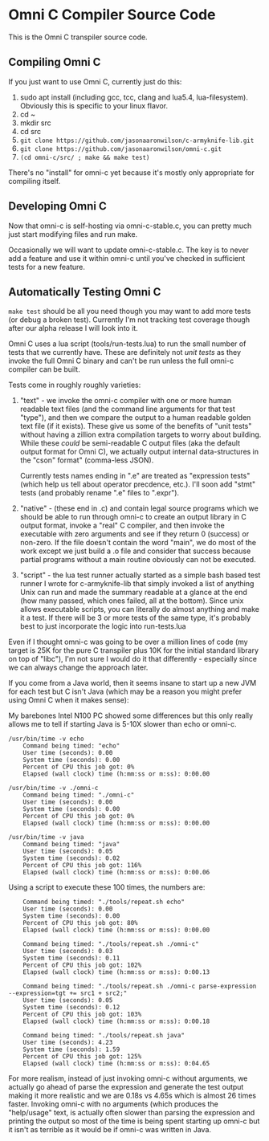 # Omni C Compiler Source Code

This is the Omni C transpiler source code.

## Compiling Omni C

If you just want to use Omni C, currently just do this:

1. sudo apt install <prerequisites> (including gcc, tcc, clang and
   lua5.4, lua-filesystem). Obviously this is specific to your linux
   flavor.
1. cd ~
1. mkdir src
1. cd src
1. `git clone https://github.com/jasonaaronwilson/c-armyknife-lib.git`
1. `git clone https://github.com/jasonaaronwilson/omni-c.git`
1. `(cd omni-c/src/ ; make && make test)`

There's no "install" for omni-c yet because it's mostly only
appropriate for compiling itself.

## Developing Omni C

Now that omni-c is self-hosting via omni-c-stable.c, you can pretty
much just start modifying files and run make.

Occasionally we will want to update omni-c-stable.c. The key is to
never add a feature and use it within omni-c until you've checked in
sufficient tests for a new feature.

## Automatically Testing Omni C

`make test` should be all you need though you may want to add more
tests (or debug a broken test). Currently I'm not tracking test
coverage though after our alpha release I will look into it.

Omni C uses a lua script (tools/run-tests.lua) to run the small number
of tests that we currently have. These are definitely not *unit tests*
as they invoke the full Omni C binary and can't be run unless the full
omni-c compiler can be built.

Tests come in roughly roughly varieties:

1. "text" - we invoke the omni-c compiler with one or more human
   readable text files (and the command line arguments for that test
   "type"), and then we compare the output to a human readable golden
   text file (if it exists). These give us some of the benefits of
   "unit tests" without having a zillion extra compilation targets to
   worry about building. While these *could* be semi-readable C output
   files (aka the default output format for Omni C), we actually
   output internal data-structures in the "cson" format" (comma-less
   JSON).

   Currently tests names ending in ".e" are treated as "expression
   tests" (which help us tell about operator precdence, etc.). I'll
   soon add "stmt" tests (and probably rename ".e" files to ".expr").

2. "native" - (these end in .c) and contain legal source programs
   which we should be able to run through omni-c to create an output
   library in C output format, invoke a "real" C compiler, and then
   invoke the executable with zero arguments and see if they return 0
   (success) or non-zero. If the file doesn't contain the word "main",
   we do most of the work except we just build a .o file and consider
   that success because partial programs without a main routine
   obviously can not be executed.

3. "script" - the lua test runner actually started as a simple bash
   based test runner I wrote for c-armyknife-lib that simply invoked a
   list of anything Unix can run and made the summary readable at a
   glance at the end (how many passed, which ones failed, all at the
   bottom). Since unix allows executable scripts, you can literally do
   almost anything and make it a test. If there will be 3 or more
   tests of the same type, it's probably best to just incorporate the
   logic into run-tests.lua

Even if I thought omni-c was going to be over a million lines of code
(my target is 25K for the pure C transpiler plus 10K for the initial
standard library on top of "libc"), I'm not sure I would do it that
differently - especially since we can always change the approach
later.

If you come from a Java world, then it seems insane to start up a new
JVM for each test but C isn't Java (which may be a reason you might
prefer using Omni C when it makes sense):

My barebones Intel N100 PC showed some differences but this only
really allows me to tell if starting Java is 5-10X slower than echo or
omni-c.


```
/usr/bin/time -v echo
	Command being timed: "echo"
	User time (seconds): 0.00
	System time (seconds): 0.00
	Percent of CPU this job got: 0%
	Elapsed (wall clock) time (h:mm:ss or m:ss): 0:00.00

/usr/bin/time -v ./omni-c
	Command being timed: "./omni-c"
	User time (seconds): 0.00
	System time (seconds): 0.00
	Percent of CPU this job got: 0%
	Elapsed (wall clock) time (h:mm:ss or m:ss): 0:00.00

/usr/bin/time -v java
	Command being timed: "java"
	User time (seconds): 0.05
	System time (seconds): 0.02
	Percent of CPU this job got: 116%
	Elapsed (wall clock) time (h:mm:ss or m:ss): 0:00.06
```

Using a script to execute these 100 times, the numbers are:

```
	Command being timed: "./tools/repeat.sh echo"
	User time (seconds): 0.00
	System time (seconds): 0.00
	Percent of CPU this job got: 80%
	Elapsed (wall clock) time (h:mm:ss or m:ss): 0:00.00

	Command being timed: "./tools/repeat.sh ./omni-c"
	User time (seconds): 0.03
	System time (seconds): 0.11
	Percent of CPU this job got: 102%
	Elapsed (wall clock) time (h:mm:ss or m:ss): 0:00.13

	Command being timed: "./tools/repeat.sh ./omni-c parse-expression --expression=tgt += src1 + src2;"
	User time (seconds): 0.05
	System time (seconds): 0.12
	Percent of CPU this job got: 103%
	Elapsed (wall clock) time (h:mm:ss or m:ss): 0:00.18

	Command being timed: "./tools/repeat.sh java"
	User time (seconds): 4.23
	System time (seconds): 1.59
	Percent of CPU this job got: 125%
	Elapsed (wall clock) time (h:mm:ss or m:ss): 0:04.65
```

For more realism, instead of just invoking omni-c without arguments,
we actually go ahead of parse the expression and generate the test
output making it more realistic and we are 0.18s vs 4.65s which is
almost 26 times faster. Invoking omni-c with no arguments (which
produces the "help/usage" text, is actually often slower than parsing
the expression and printing the output so most of the time is being
spent starting up omni-c but it isn't as terrible as it would be if
omni-c was written in Java.
